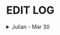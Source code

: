 # EDIT LOG

<details>
<summary>Julian - Mar 30</summary>

### Changes

Scanner:

1. Edited the comment so that it ends with newline
2. Changed error log message in scanner
3. Added def token
4. Rework syntax and bug fixes to make it compile

Parser:

1. Corrected token names
2. Edited lambda call, it needs an rtype so the new definition will be
3. Fix syntax to make it compile

```
   int lambda int x, int y : x + y
```

Ast:

1. Commented out pretty print functions
2. Restructured lambda_def
3. Changed type program decleration

Sast

1. Syntax fixes to make it compile

Semant:

1. Added in some of our built in functions
2. Remove the need for "main" function

### Notes:

For our lambda functions, they're only really useful for two cases, the first is if we can actually save them to a variable
to make it a short helper function, for example

```
add = int lambda int a, int b, : a + b
```

the second is if we can use it as a function within a function, so for example

```
//code to double every number
[2,4,6,8].apply(int lambda int a : a * 2)
```

of the two, I feel as though the second one is more useful, however if we want to implement that, it may require us to change the structure
of our function calls and function definitions so that we can pass in functions as well. This means we're going to have to do more work
to edit it

</details>
